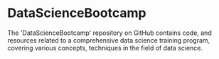# DataScienceBootcamp
The 'DataScienceBootcamp' repository on GitHub contains code, and resources related to a comprehensive data science training program, covering various concepts, techniques in the field of data science.
